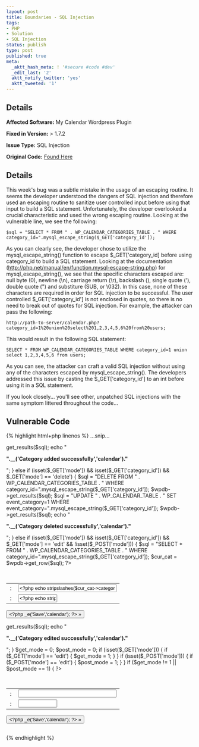 ```yaml
---
layout: post
title: Boundaries - SQL Injection
tags:
- PHP
- Solution
- SQL Injection
status: publish
type: post
published: true
meta:
  _aktt_hash_meta: ! '#secure #code #dev'
  _edit_last: '2'
  aktt_notify_twitter: 'yes'
  aktt_tweeted: '1'
---
```

## Details
__Affected Software:__ My Calendar Wordpress Plugin

__Fixed in Version:__ > 1.7.2

__Issue Type:__ SQL Injection

__Original Code:__ [Found Here](http://spotthevuln.com/2011/08/boundaries/)

## Details

This week's bug was a subtle mistake in the usage of an escaping routine.  It seems the developer understood the dangers of SQL injection and therefore used an escaping routine to sanitize user controlled input before using that input to build a SQL statement.  Unfortunately, the developer overlooked a crucial characteristic and used the wrong escaping routine.  Looking at the vulnerable line, we see the following:

    $sql = "SELECT * FROM " . WP_CALENDAR_CATEGORIES_TABLE . " WHERE category_id=".mysql_escape_string($_GET['category_id']);

As you can clearly see, the developer chose to utilize the mysql_escape_string() function to escape $_GET['category_id] before using category_id to build a SQL statement.  Looking at the documentation (http://php.net/manual/en/function.mysql-escape-string.php) for mysql_escape_string(), we see that the specific characters escaped are: null byte (0), newline (\n), carriage return (\r), backslash (\), single quote ('), double quote (") and substiture (SUB, or \032).  In this case, none of these characters are required in order for SQL injection to be successful.  The user controlled $_GET['category_id'] is not enclosed in quotes, so there is no need to break out of quotes for SQL injection.  For example, the attacker can pass the following:

    http://path-to-server/calendar.php? category_id=1%20union%20select%201,2,3,4,5,6%20from%20users;

This would result in the following SQL statement:
  
    SELECT * FROM WP_CALENDAR_CATEGORIES_TABLE WHERE category_id=1 union select 1,2,3,4,5,6 from users;

As you can see, the attacker can craft a valid SQL injection without using any of the characters escaped by mysql_escape_string().  The developers addressed this issue by casting the $_GET['category_id'] to an int before using it in a SQL statement.

If you look closely... you'll see other, unpatched SQL injections with the same symptom littered throughout the code...

## Vulnerable Code 
{% highlight html+php linenos %}
...snip...
</style>
<?php
  // We do some checking to see what we're doing
  if (isset($_POST['mode']) && $_POST['mode'] == 'add')
    {
      // Proceed with the save  
      $sql = "INSERT INTO " . WP_CALENDAR_CATEGORIES_TABLE . " SET category_name='".mysql_escape_string($_POST['category_name'])."', category_colour='".mysql_escape_string($_POST['category_colour'])."'";
      $wpdb->get_results($sql);
      echo "<div class=\"updated\"><p><strong>".__('Category added successfully','calendar')."</strong></p></div>";
    }
  else if (isset($_GET['mode']) && isset($_GET['category_id']) && $_GET['mode'] == 'delete')
    {
      $sql = "DELETE FROM " . WP_CALENDAR_CATEGORIES_TABLE . " WHERE category_id=".mysql_escape_string($_GET['category_id']);
      $wpdb->get_results($sql);
      $sql = "UPDATE " . WP_CALENDAR_TABLE . " SET event_category=1 WHERE event_category=".mysql_escape_string($_GET['category_id']);
      $wpdb->get_results($sql);
      echo "<div class=\"updated\"><p><strong>".__('Category deleted successfully','calendar')."</strong></p></div>";
    }
  else if (isset($_GET['mode']) && isset($_GET['category_id']) && $_GET['mode'] == 'edit' && !isset($_POST['mode']))
    {
      $sql = "SELECT * FROM " . WP_CALENDAR_CATEGORIES_TABLE . " WHERE category_id=".mysql_escape_string($_GET['category_id']);
      $cur_cat = $wpdb->get_row($sql);
      ?>
<div class="wrap">
   <h2><?php _e('Edit Category','calendar'); ?></h2>
    <form name="catform" id="catform" class="wrap" method="post" action="<?php echo bloginfo('wpurl'); ?>/wp-admin/admin.php?page=calendar-categories">
                <input type="hidden" name="mode" value="edit" />
                <input type="hidden" name="category_id" value="<?php echo stripslashes($cur_cat->category_id) ?>" />
                <div id="linkadvanceddiv" class="postbox">
                        <div style="float: left; width: 98%; clear: both;" class="inside">
				<table cellpadding="5" cellspacing="5">
                                <tr>
				<td><legend><?php _e('Category Name','calendar'); ?>:</legend></td>
                                <td><input type="text" name="category_name" class="input" size="30" maxlength="30" value="<?php echo stripslashes($cur_cat->category_name) ?>" /></td>
				</tr>
                                <tr>
				<td><legend><?php _e('Category Colour (Hex format)','calendar'); ?>:</legend></td>
                                <td><input type="text" name="category_colour" class="input" size="10" maxlength="7" value="<?php echo stripslashes($cur_cat->category_colour) ?>" /></td>
                                </tr>
                                </table>
                        </div>
                        <div style="clear:both; height:1px;">&nbsp;</div>
                </div>
                <input type="submit" name="save" class="button bold" value="<?php _e('Save','calendar'); ?> &raquo;" />
    </form>
</div>
      <?php
    }
  else if (isset($_POST['mode']) && isset($_POST['category_id']) && isset($_POST['category_name']) && isset($_POST['category_colour']) && $_POST['mode'] == 'edit')
    {
      // Proceed with the save
      $sql = "UPDATE " . WP_CALENDAR_CATEGORIES_TABLE . " SET category_name='".mysql_escape_string($_POST['category_name'])."', category_colour='".mysql_escape_string($_POST['category_colour'])."' WHERE category_id=".mysql_escape_string($_POST['category_id']);
      $wpdb->get_results($sql);
      echo "<div class=\"updated\"><p><strong>".__('Category edited successfully','calendar')."</strong></p></div>";
    }
  $get_mode = 0;
  $post_mode = 0;
  if (isset($_GET['mode'])) {
    if ($_GET['mode'] == 'edit') {
      $get_mode = 1;
    }
  }
  if (isset($_POST['mode'])) {
    if ($_POST['mode'] == 'edit') {
      $post_mode = 1;
    }
  }
  if ($get_mode != 1 || $post_mode == 1)
    {
?>
  <div class="wrap">
    <h2><?php _e('Add Category','calendar'); ?></h2>
    <form name="catform" id="catform" class="wrap" method="post" action="<?php echo bloginfo('wpurl'); ?>/wp-admin/admin.php?page=calendar-categories">
                <input type="hidden" name="mode" value="add" />
                <input type="hidden" name="category_id" value="">
                <div id="linkadvanceddiv" class="postbox">
                        <div style="float: left; width: 98%; clear: both;" class="inside">
       				<table cellspacing="5" cellpadding="5">
                                <tr>
                                <td><legend><?php _e('Category Name','calendar'); ?>:</legend></td>
                                <td><input type="text" name="category_name" class="input" size="30" maxlength="30" value="" /></td>
                                </tr>
                                <tr>
                                <td><legend><?php _e('Category Colour (Hex format)','calendar'); ?>:</legend></td>
                                <td><input type="text" name="category_colour" class="input" size="10" maxlength="7" value="" /></td>
                                </tr>
                                </table>
                        </div>
		        <div style="clear:both; height:1px;">&nbsp;</div>
                </div>
                <input type="submit" name="save" class="button bold" value="<?php _e('Save','calendar'); ?> &raquo;" />
    </form>
    <h2><?php _e('Manage Categories','calendar'); ?></h2>
{% endhighlight %}
